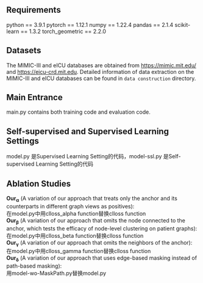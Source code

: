 ## Requirements
python == 3.9.1 pytorch == 1.12.1 numpy == 1.22.4 pandas == 2.1.4 scikit-learn == 1.3.2 torch_geometric == 2.2.0

## Datasets
The MIMIC-III and eICU databases are obtained from https://mimic.mit.edu/ and https://eicu-crd.mit.edu.
Detailed information of data extraction on the MIMIC-III and eICU databases can be found in ```data construction``` directory. 

## Main Entrance
main.py contains both training code and evaluation code.

## Self-supervised and Supervised Learning Settings
model.py 是Supervised Learning Setting的代码，model-ssl.py 是Self-supervised Learning Setting的代码

## Ablation Studies
$\mathbf{Our_{\alpha}}$ (A variation of our approach that treats only the anchor and its counterparts in different graph views as positives):  
在model.py中用clloss_alpha function替换clloss function  
$\mathbf{Our_{\beta}}$ (A variation of our approach that omits the node connected to the anchor, which tests the efficacy of node-level clustering on patient graphs):  
在model.py中用clloss_beta function替换clloss function  
$\mathbf{Our_{\gamma}}$ (A variation of our approach that omits the neighbors of the anchor):  
在model.py中用clloss_gamma function替换clloss function  
$\mathbf{Our_{\delta}}$ (A variation of our approach that uses edge-based masking instead of path-based masking):  
用model-wo-MaskPath.py替换model.py

